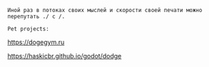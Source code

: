 ```Иной раз в потоках своих мыслей и скорости своей печати можно перепутать ./ с /.```

`
Pet projects: `

https://dogegym.ru

https://haskicbr.github.io/godot/dodge




<!--
**haskicbr/haskicbr** is a ✨ _special_ ✨ repository because its `README.md` (this file) appears on your GitHub profile.

Here are some ideas to get you started:

- 🔭 I’m currently working on ...
- 🌱 I’m currently learning ...
- 👯 I’m looking to collaborate on ...
- 🤔 I’m looking for help with ...
- 💬 Ask me about ...
- 📫 How to reach me: ...
- 😄 Pronouns: ...
- ⚡ Fun fact: ...
-->
